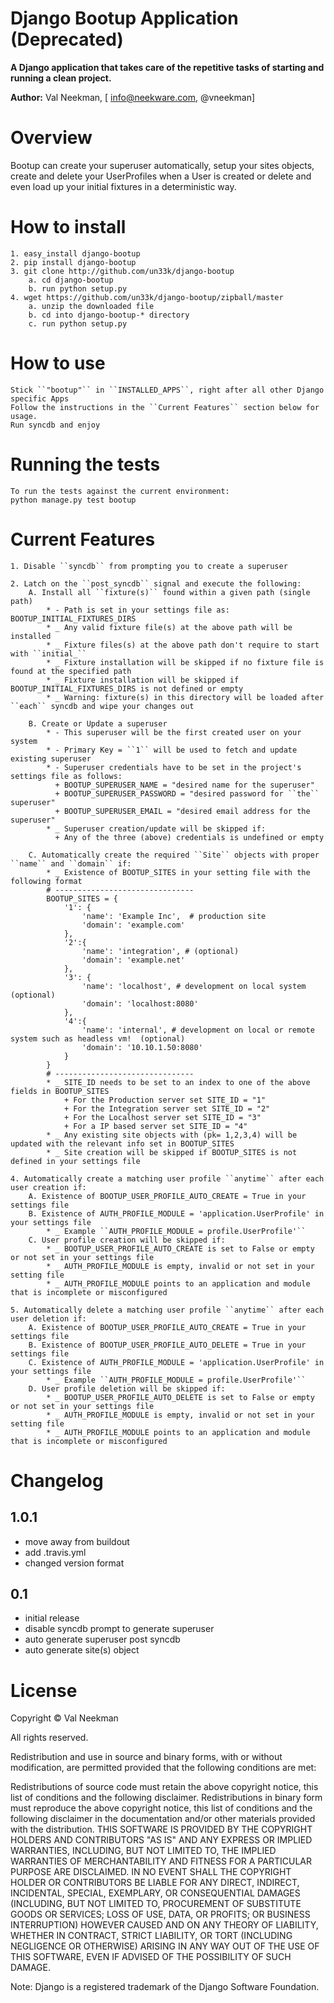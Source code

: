 Django Bootup Application  (Deprecated)
====================

**A Django application that takes care of the repetitive tasks of starting and running a clean project.**

**Author:** Val Neekman, [ info@neekware.com, @vneekman]

Overview
========

Bootup can create your superuser automatically, setup your sites objects, create and delete your
UserProfiles when a User is created or delete and even load up your initial fixtures in a deterministic way.

How to install
==================

    1. easy_install django-bootup
    2. pip install django-bootup
    3. git clone http://github.com/un33k/django-bootup
        a. cd django-bootup
        b. run python setup.py
    4. wget https://github.com/un33k/django-bootup/zipball/master
        a. unzip the downloaded file
        b. cd into django-bootup-* directory
        c. run python setup.py

How to use
=================

    Stick ``"bootup"`` in ``INSTALLED_APPS``, right after all other Django specific Apps
    Follow the instructions in the ``Current Features`` section below for usage.
    Run syncdb and enjoy


Running the tests
=================

    To run the tests against the current environment:
    python manage.py test bootup


Current Features
=================

    1. Disable ``syncdb`` from prompting you to create a superuser

    2. Latch on the ``post_syncdb`` signal and execute the following:
        A. Install all ``fixture(s)`` found within a given path (single path)
            * - Path is set in your settings file as: BOOTUP_INITIAL_FIXTURES_DIRS
            * _ Any valid fixture file(s) at the above path will be installed
            * _ Fixture files(s) at the above path don't require to start with ``initial_``
            * _ Fixture installation will be skipped if no fixture file is found at the specified path
            * _ Fixture installation will be skipped if BOOTUP_INITIAL_FIXTURES_DIRS is not defined or empty
            * _ Warning: fixture(s) in this directory will be loaded after ``each`` syncdb and wipe your changes out

        B. Create or Update a superuser
            * - This superuser will be the first created user on your system
            * - Primary Key = ``1`` will be used to fetch and update existing superuser
            * - Superuser credentials have to be set in the project's settings file as follows:
              + BOOTUP_SUPERUSER_NAME = "desired name for the superuser"
              + BOOTUP_SUPERUSER_PASSWORD = "desired password for ``the`` superuser"
              + BOOTUP_SUPERUSER_EMAIL = "desired email address for the superuser"
            * _ Superuser creation/update will be skipped if:
              + Any of the three (above) credentials is undefined or empty

        C. Automatically create the required ``Site`` objects with proper ``name`` and ``domain`` if:
            * _ Existence of BOOTUP_SITES in your setting file with the following format
            # -------------------------------
            BOOTUP_SITES = {
                '1': {
                    'name': 'Example Inc',  # production site
                    'domain': 'example.com'
                },
                '2':{
                    'name': 'integration', # (optional)
                    'domain': 'example.net'
                },
                '3': {
                    'name': 'localhost', # development on local system (optional)
                    'domain': 'localhost:8080'
                },
                '4':{
                    'name': 'internal', # development on local or remote system such as headless vm!  (optional)
                    'domain': '10.10.1.50:8080'
                }   
            }
            # -------------------------------
            * _ SITE_ID needs to be set to an index to one of the above fields in BOOTUP_SITES
                + For the Production server set SITE_ID = "1"
                + For the Integration server set SITE_ID = "2"
                + For the Localhost server set SITE_ID = "3"
                + For a IP based server set SITE_ID = "4"
            * _ Any existing site objects with (pk= 1,2,3,4) will be updated with the relevant info set in BOOTUP_SITES
            * _ Site creation will be skipped if BOOTUP_SITES is not defined in your settings file

    4. Automatically create a matching user profile ``anytime`` after each user creation if:
        A. Existence of BOOTUP_USER_PROFILE_AUTO_CREATE = True in your settings file
        B. Existence of AUTH_PROFILE_MODULE = 'application.UserProfile' in your settings file
            * _ Example ``AUTH_PROFILE_MODULE = profile.UserProfile'``
        C. User profile creation will be skipped if:
            * _ BOOTUP_USER_PROFILE_AUTO_CREATE is set to False or empty or not set in your settings file
            * _ AUTH_PROFILE_MODULE is empty, invalid or not set in your setting file
            * _ AUTH_PROFILE_MODULE points to an application and module that is incomplete or misconfigured

    5. Automatically delete a matching user profile ``anytime`` after each user deletion if:
        A. Existence of BOOTUP_USER_PROFILE_AUTO_CREATE = True in your settings file
        B. Existence of BOOTUP_USER_PROFILE_AUTO_DELETE = True in your settings file
        C. Existence of AUTH_PROFILE_MODULE = 'application.UserProfile' in your settings file
            * _ Example ``AUTH_PROFILE_MODULE = profile.UserProfile'``
        D. User profile deletion will be skipped if:
            * _ BOOTUP_USER_PROFILE_AUTO_DELETE is set to False or empty or not set in your settings file
            * _ AUTH_PROFILE_MODULE is empty, invalid or not set in your setting file
            * _ AUTH_PROFILE_MODULE points to an application and module that is incomplete or misconfigured


Changelog
=========

1.0.1
-----
* move away from buildout
* add .travis.yml
* changed version format

0.1
-----
* initial release
* disable syncdb prompt to generate superuser
* auto generate superuser post syncdb
* auto generate site(s) object

License
=======

Copyright © Val Neekman

All rights reserved.

Redistribution and use in source and binary forms, with or without 
modification, are permitted provided that the following conditions are met:

Redistributions of source code must retain the above copyright notice, this 
list of conditions and the following disclaimer.
Redistributions in binary form must reproduce the above copyright notice, this 
list of conditions and the following disclaimer in the documentation and/or 
other materials provided with the distribution.
THIS SOFTWARE IS PROVIDED BY THE COPYRIGHT HOLDERS AND CONTRIBUTORS "AS IS" AND 
ANY EXPRESS OR IMPLIED WARRANTIES, INCLUDING, BUT NOT LIMITED TO, THE IMPLIED 
WARRANTIES OF MERCHANTABILITY AND FITNESS FOR A PARTICULAR PURPOSE ARE 
DISCLAIMED. IN NO EVENT SHALL THE COPYRIGHT HOLDER OR CONTRIBUTORS BE LIABLE 
FOR ANY DIRECT, INDIRECT, INCIDENTAL, SPECIAL, EXEMPLARY, OR CONSEQUENTIAL 
DAMAGES (INCLUDING, BUT NOT LIMITED TO, PROCUREMENT OF SUBSTITUTE GOODS OR 
SERVICES; LOSS OF USE, DATA, OR PROFITS; OR BUSINESS INTERRUPTION) HOWEVER 
CAUSED AND ON ANY THEORY OF LIABILITY, WHETHER IN CONTRACT, STRICT LIABILITY, 
OR TORT (INCLUDING NEGLIGENCE OR OTHERWISE) ARISING IN ANY WAY OUT OF THE USE 
OF THIS SOFTWARE, EVEN IF ADVISED OF THE POSSIBILITY OF SUCH DAMAGE.


Note: Django is a registered trademark of the Django Software Foundation.
